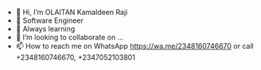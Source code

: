 - 👋 Hi, I’m OLAITAN Kamaldeen Raji
- 👀 Software Engineer
- 🌱 Always learning
- 💞️ I’m looking to collaborate on ...
- 📫 How to reach me  on WhatsApp https://wa.me/2348160746670
or call +2348160746670, +2347052103801

<!---
kamrajng/kamrajng is a ✨ special ✨ repository because its `README.md` (this file) appears on your GitHub profile.
You can click the Preview link to take a look at your changes.
--->
